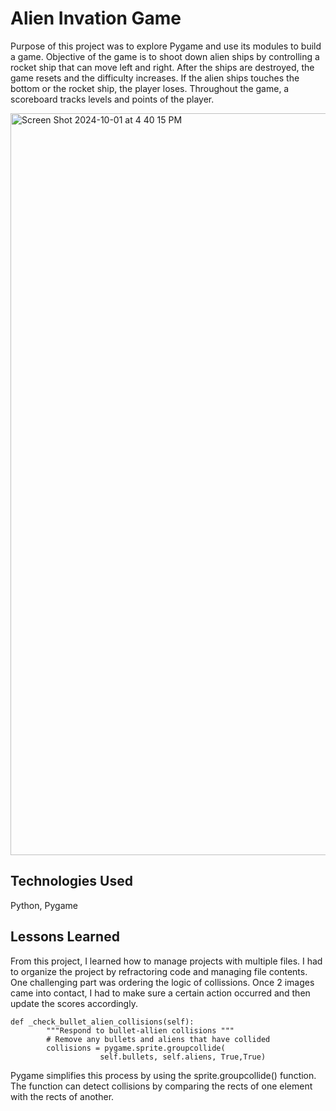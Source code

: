 # Alien Invation Game
Purpose of this project was to explore Pygame and use its modules to build a game. Objective of the game is to shoot down alien ships by controlling a rocket ship that can move left and right. After the ships are destroyed, the game resets and the difficulty increases. If the alien ships touches the bottom or the rocket ship, the player loses. Throughout the game, a scoreboard tracks levels and points of the player.


<img width="1187" alt="Screen Shot 2024-10-01 at 4 40 15 PM" src="https://github.com/user-attachments/assets/aa04eed2-26a3-4bd5-adb3-27c5a8597f85">


## Technologies Used
Python, Pygame


## Lessons Learned
From this project, I learned how to manage projects with multiple files. I had to organize the project by refractoring code and managing file contents. One challenging part was ordering the logic of collissions. Once 2 images came into contact, I had to make sure a certain action occurred and then update the scores accordingly. 

```
def _check_bullet_alien_collisions(self):
        """Respond to bullet-allien collisions """
        # Remove any bullets and aliens that have collided
        collisions = pygame.sprite.groupcollide(
                    self.bullets, self.aliens, True,True)
```

Pygame simplifies this process by using the sprite.groupcollide() function. The function can detect collisions by comparing the rects of one element with the rects of another.

